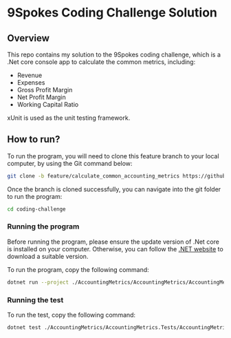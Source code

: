 # 9Spokes Coding Challenge Solution

## Overview
This repo contains my solution to the 9Spokes coding challenge, which is a .Net core console app to calculate the common metrics, including:
* Revenue
* Expenses
* Gross Profit Margin
* Net Profit Margin
* Working Capital Ratio

xUnit is used as the unit testing framework. 

## How to run?
To run the program, you will need to clone this feature branch to your local computer, by using the Git command below:
```bash
git clone -b feature/calculate_common_accounting_metrics https://github.com/yfchen12/coding-challenge.git
```

Once the branch is cloned successfully, you can navigate into the git folder to run the program:
```bash
cd coding-challenge
```

### Running the program
Before running the program, please ensure the update version of .Net core is installed on your computer. Otherwise, you can follow the [.NET website](https://dotnet.microsoft.com/download) to download a suitable version. 

To run the program, copy the following command:
```bash
dotnet run --project ./AccountingMetrics/AccountingMetrics/AccountingMetrics.csproj
```

### Running the test
To run the test, copy the following command:
```bash
dotnet test ./AccountingMetrics/AccountingMetrics.Tests/AccountingMetrics.Tests.csproj
```
